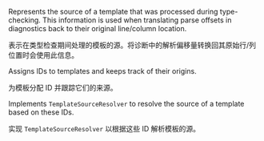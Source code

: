 Represents the source of a template that was processed during type-checking. This information is
used when translating parse offsets in diagnostics back to their original line/column location.

表示在类型检查期间处理的模板的源。将诊断中的解析偏移量转换回其原始行/列位置时会使用此信息。

Assigns IDs to templates and keeps track of their origins.

为模板分配 ID 并跟踪它们的来源。

Implements `TemplateSourceResolver` to resolve the source of a template based on these IDs.

实现 `TemplateSourceResolver` 以根据这些 ID 解析模板的源。